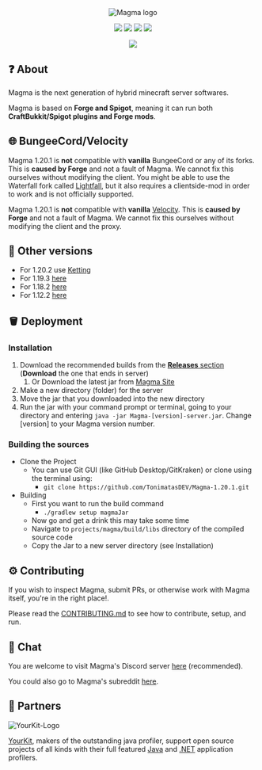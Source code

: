<div align="center">
<img src="https://i.imgur.com/zTCTCWG.png" alt="Magma logo" align="middle"></img>

[![](https://img.shields.io/badge/Minecraft%20Forge-1.20.1%20--%2047.2.0%20--%2012d24df4-orange.svg)](https://files.minecraftforge.net/net/minecraftforge/forge/index_1.20.1.html)
[![](https://img.shields.io/badge/Bukkit-1.20%20997de31-blue)](https://hub.spigotmc.org/stash/projects/SPIGOT/repos/bukkit/browse)
[![](https://img.shields.io/badge/CraftBukkit-Build%203f9263ba3a7-orange)](https://hub.spigotmc.org/stash/projects/SPIGOT/repos/craftbukkit/browse?at=refs%2Fheads%2Fversion%2F1.20)
[![](https://img.shields.io/badge/Spigot-Build%20d2eba2c820b-yellow)](https://hub.spigotmc.org/stash/projects/SPIGOT/repos/spigot/browse)

[![](https://img.shields.io/discord/1175785262475923556.svg?logo=discord&logoWidth=18&colorB=7289DA)](https://discord.gg/STZjCzRZn9)
</div> 

## ❓ About

Magma is the next generation of hybrid minecraft server softwares.

Magma is based on **Forge and Spigot**, meaning it can run both **CraftBukkit/Spigot plugins and Forge mods**.

## 🌐 BungeeCord/Velocity

Magma 1.20.1 is **not** compatible with **vanilla** BungeeCord or any of its forks. This is **caused by Forge** and not a fault of Magma. We cannot fix this ourselves without modifying the client.
You might be able to use the Waterfall fork called [Lightfall](https://github.com/ArclightPowered/lightfall), but it also requires a clientside-mod in order to work and is not officially supported.

Magma 1.20.1 is **not** compatible with **vanilla** [Velocity](https://velocitypowered.com/downloads/). This is **caused by Forge** and not a fault of Magma. We cannot fix this ourselves without modifying the client and the proxy.

## 🧪 Other versions

- For 1.20.2 use [Ketting](https://github.com/kettingpowered)
- For 1.19.3 [here](https://github.com/magmamaintained/Magma-1.19.3)
- For 1.18.2 [here](https://github.com/magmamaintained/Magma-1.18.2)
- For 1.12.2 [here](https://github.com/magmamaintained/Magma-1.12.2)

## 🪣 Deployment

### Installation

1. Download the recommended builds from the [**Releases** section](https://git.magmafoundation.org/magmafoundation/Magma-1-20-x/-/releases) (**Download** the one that ends in server)
    1. Or Download the latest jar from [Magma Site](https://magmafoundation.org/)
2. Make a new directory (folder) for the server
3. Move the jar that you downloaded into the new directory
4. Run the jar with your command prompt or terminal, going to your directory and entering `java -jar Magma-[version]-server.jar`. Change [version] to your Magma version number.

### Building the sources

- Clone the Project
    - You can use Git GUI (like GitHub Desktop/GitKraken) or clone using the terminal using:
        - `git clone https://github.com/TonimatasDEV/Magma-1.20.1.git`
- Building
    - First you want to run the build command
        - `./gradlew setup magmaJar`
    - Now go and get a drink this may take some time
    - Navigate to `projects/magma/build/libs` directory of the compiled source code
    - Copy the Jar to a new server directory (see Installation)

## ⚙️ Contributing

If you wish to inspect Magma, submit PRs, or otherwise work with Magma itself, you're in the right place!.

Please read the [CONTRIBUTING.md](https://git.magmafoundation.org/magmafoundation/Magma-1-20-x/-/blob/1.20/CONTRIBUTING.md) to see how to contribute, setup, and run.

## 💬 Chat

You are welcome to visit Magma's Discord server [here](https://discord.gg/Magma) (recommended).

You could also go to Magma's subreddit [here](https://www.reddit.com/r/Magma).

## 👥 Partners

![YourKit-Logo](https://www.yourkit.com/images/yklogo.png)

[YourKit](http://www.yourkit.com/), makers of the outstanding java profiler, support open source projects of all kinds with their full featured [Java](https://www.yourkit.com/java/profiler/index.jsp) and [.NET](https://www.yourkit.com/.net/profiler/index.jsp) application profilers.


